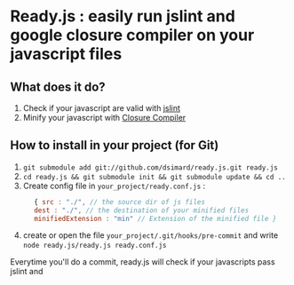 # Ready.js : easily run jslint and google closure compiler on your javascript files

## What does it do?
1. Check if your javascript are valid with [jslint](http://www.jslint.com/)
2. Minify your javascript with [Closure Compiler](http://code.google.com/closure/compiler/)

## How to install in your project (for Git)
1. `git submodule add git://github.com/dsimard/ready.js.git ready.js`
2. `cd ready.js && git submodule init && git submodule update && cd ..`
3. Create config file in `your_project/ready.conf.js` :
```javascript
      { src : "./", // the source dir of js files
      dest : "./", // the destination of your minified files
      minifiedExtension : "min" // Extension of the minified file }
```
4. create or open the file `your_project/.git/hooks/pre-commit` and write `node ready.js/ready.js ready.conf.js`

Everytime you'll do a commit, ready.js will check if your javascripts pass jslint and
